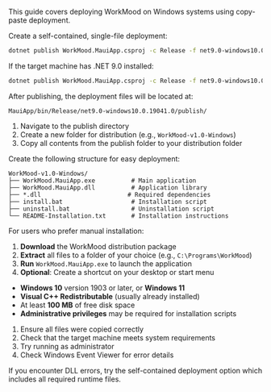 <!-- (dl (section-meta Windows Deployment)) -->

This guide covers deploying WorkMood on Windows systems using copy-paste deployment.

<!-- (dl (# Publishing for Windows)) -->

<!-- (dl (## Single-File Deployment)) -->

Create a self-contained, single-file deployment:

```bash
dotnet publish WorkMood.MauiApp.csproj -c Release -f net9.0-windows10.0.19041.0 --self-contained -p:PublishSingleFile=true -p:PublishReadyToRun=true
```

<!-- (dl (## Framework-Dependent Deployment)) -->

If the target machine has .NET 9.0 installed:

```bash
dotnet publish WorkMood.MauiApp.csproj -c Release -f net9.0-windows10.0.19041.0 --no-self-contained
```

<!-- (dl (# Deployment Locations)) -->

After publishing, the deployment files will be located at:

```
MauiApp/bin/Release/net9.0-windows10.0.19041.0/publish/
```

<!-- (dl (# Copy-Paste Deployment)) -->

<!-- (dl (## Step 1: Prepare the Package)) -->

1. Navigate to the publish directory
2. Create a new folder for distribution (e.g., `WorkMood-v1.0-Windows`)
3. Copy all contents from the publish folder to your distribution folder

<!-- (dl (## Step 2: Create Installation Package)) -->

Create the following structure for easy deployment:

```
WorkMood-v1.0-Windows/
├── WorkMood.MauiApp.exe          # Main application
├── WorkMood.MauiApp.dll          # Application library
├── *.dll                        # Required dependencies
├── install.bat                   # Installation script
├── uninstall.bat                 # Uninstallation script
└── README-Installation.txt       # Installation instructions
```

<!-- (dl (# Manual Installation Instructions)) -->

For users who prefer manual installation:

1. **Download** the WorkMood distribution package
2. **Extract** all files to a folder of your choice (e.g., `C:\Programs\WorkMood`)
3. **Run** `WorkMood.MauiApp.exe` to launch the application
4. **Optional**: Create a shortcut on your desktop or start menu

<!-- (dl (# System Requirements)) -->

- **Windows 10** version 1903 or later, or **Windows 11**
- **Visual C++ Redistributable** (usually already installed)
- At least **100 MB** of free disk space
- **Administrative privileges** may be required for installation scripts

<!-- (dl (# Troubleshooting)) -->

<!-- (dl (## Application Won't Start)) -->

1. Ensure all files were copied correctly
2. Check that the target machine meets system requirements
3. Try running as administrator
4. Check Windows Event Viewer for error details

<!-- (dl (## Missing Dependencies)) -->

If you encounter DLL errors, try the self-contained deployment option which includes all required runtime files.